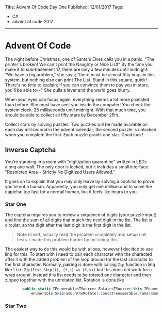 Title: Advent Of Code Day One
Published: 12/01/2017
Tags: 
  - C#
  - advent of code 2017
---

# Advent Of Code

The night before Christmas, one of Santa's Elves calls you in a panic. "The printer's broken! We can't print the Naughty or Nice List!" By the time you make it to sub-basement 17, there are only a few minutes until midnight. "We have a big problem," she says; "there must be almost fifty bugs in this system, but nothing else can print The List. Stand in this square, quick! There's no time to explain; if you can convince them to pay you in stars, you'll be able to--" She pulls a lever and the world goes blurry.

When your eyes can focus again, everything seems a lot more pixelated than before. She must have sent you inside the computer! You check the system clock: 25 milliseconds until midnight. With that much time, you should be able to collect all fifty stars by December 25th.

Collect stars by solving puzzles. Two puzzles will be made available on each day millisecond in the advent calendar; the second puzzle is unlocked when you complete the first. Each puzzle grants one star. Good luck!

## Inverse Captcha

You're standing in a room with "digitization quarantine" written in LEDs along one wall. The only door is locked, but it includes a small interface. "Restricted Area - Strictly No Digitized Users Allowed."

It goes on to explain that you may only leave by solving a captcha to prove you're not a human. Apparently, you only get one millisecond to solve the captcha: too fast for a normal human, but it feels like hours to you.

### Star One

The captcha requires you to review a sequence of digits (your puzzle input) and find the sum of all digits that match the next digit in the list. The list is circular, so the digit after the last digit is the first digit in the list.

> Note to self, actually read the problem completely and setup unit tests. I made this problem harder by not doing this.

The easiest way to do this would be with a loop, however I decided to use linq for this. To start with I need to pair each character with the characted after it with the added problem of the loop around for the last character to the first character. Normally, pairing is done with calling `Zip` function in linq like `list.Zip(list.Skip(1), (f,s) => (f,s))` but this does not work for a wrap around. Instead this list needs to be rotated one character and then zipped together with the unrotated list. Rotation is done like 

```csharp
        public static IEnumerable<TSource> Rotate<TSource>(this IEnumerable<TSource> enumerable, int amountToRotate) =>
            enumerable.Skip(amountToRotate).Concat(enumerable.Take(amountToRotate));
```

### Star Two